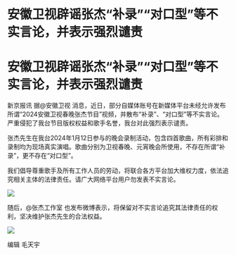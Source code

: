 # 安徽卫视辟谣张杰“补录”“对口型”等不实言论，并表示强烈谴责

# 安徽卫视辟谣张杰“补录”“对口型”等不实言论，并表示强烈谴责

新京报讯 据@安徽卫视
消息，近日，部分自媒体账号在新媒体平台未经允许发布所谓“2024安徽卫视春晚张杰节目”视频，并散布“补录”、“对口型”等不实言论。严重侵犯了我台节目版权权益和歌手名誉，我台对此强烈表示谴责。

张杰先生在我台2024年1月12日参与的晚会录制活动，包含四首歌曲，所有彩排和录制均为现场真实演唱。歌曲分别为卫视春晚、元宵晚会所使用，不存在所谓“补录”，更不存在“对口型”。

我们倡导尊重歌手及所有工作人员的劳动，将联合各方平台加大维权力度，依法追究相关主体的法律责任。请广大网络平台用户勿发表不实言论。

![](https://inews.gtimg.com/om_bt/OTBKcyY6n_FG2x-N4VvuMZl1_ZS2ptO0MxOrc65-6sPhYAA/1000)

随后，@张杰工作室 也发布微博表示，将保留对不实言论追究其法律责任的权利，坚决维护张杰先生的合法权益。

![](https://inews.gtimg.com/om_bt/OU_d2aMcuXGibCTyJ7Jq5MV2IArUMeM8sTHWla4NlKFAkAA/1000)

编辑 毛天宇

